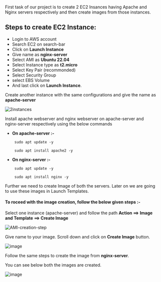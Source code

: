 First task of our project is to create 2 EC2 Insances having Apache and Nginx servers respectively and then create images from those instances.

## Steps to create EC2 Instance:

* Login to AWS account
* Search EC2 on search-bar
* Click on **Launch Instance**
* Give name as **nginx-server**
* Select AMI as **Ubuntu 22.04**
* Select Instance type as **t2.micro**
* Select Key Pair (recommonded)
* Select Security Group
* select EBS Volume
* And last click on **Launch Instance**.

Create another instance with the same configurations and give the name as **apache-server**

![2instances](https://github.com/ajaydabe/Automated-Cloud-Web-Server-Scaling-with-Load-Balancing-Domain-Routing/assets/160045230/5a2b67cd-ce19-4ec3-9dc9-ee532544e5a0)

Install apache webserver and nginx webserver on apache-server and nginx-server respectively using the below commands

 * **On apache-server :-**

        sudo apt update -y

        sudo apt install apache2 -y

 * **On nginx-server :-**

        sudo apt update -y

        sudo apt install nginx -y

Further we need to create Image of both the servers. Later on we are going to use these images in Launch Templates.

#### **To roceed with the image creation, follow the below given steps :-**

Select one instance (apache-server) and follow the path **Action ==> Image and Template ==> Create Image**

![AMI-creation-step](https://github.com/ajaydabe/Automated-Cloud-Web-Server-Scaling-with-Load-Balancing-Domain-Routing/assets/160045230/258b608c-8168-4c65-bc4b-871c1155fdfb)

Give name to your image. Scroll down and click on **Create Image** button.

![image](https://github.com/ajaydabe/Automated-Cloud-Web-Server-Scaling-with-Load-Balancing-Domain-Routing/assets/160045230/e3d39f13-06c6-426d-b7f8-d6c5f00e41fb)

Follow the same steps to create the image from **nginx-server**.

You can see below both the images are created.

![image](https://github.com/ajaydabe/Automated-Cloud-Web-Server-Scaling-with-Load-Balancing-Domain-Routing/assets/160045230/bb8fd94c-a816-4c27-9d87-a90181abb3ed)
